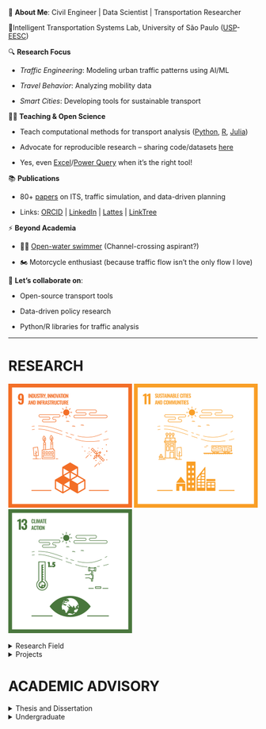 🚀 **About Me**: Civil Engineer | Data Scientist | Transportation Researcher

📍Intelligent Transportation Systems Lab, University of São Paulo ([USP](https://www5.usp.br/)-[EESC](https://eesc.usp.br/))

🔍 **Research Focus**

- *Traffic Engineering*: Modeling urban traffic patterns using AI/ML

- *Travel Behavior*: Analyzing mobility data

- *Smart Cities*: Developing tools for sustainable transport

👨‍🏫 **Teaching & Open Science**

- Teach computational methods for transport analysis ([Python](https://www.python.org/), [R](https://posit.co/), [Julia](https://julialang.org/))

- Advocate for reproducible research – sharing code/datasets [here](https://github.com/albnc)

- Yes, even [Excel](https://learn.microsoft.com/en-us/office/client-developer/excel/excel-programming-concepts)/[Power Query](https://learn.microsoft.com/en-us/power-query/) when it’s the right tool!


📚 **Publications**

- 80+ [papers](https://scholar.google.com/citations?hl=pt-BR&user=HI0CQJMAAAAJ&view_op=list_works&authuser=1&sortby=pubdate) on ITS, traffic simulation, and data-driven planning

- Links: [ORCID](https://orcid.org/0000-0002-0520-0621) | 
[LinkedIn](https://www.linkedin.com/in/prof-alcunha/) |
[Lattes](http://lattes.cnpq.br/7996696632908127) | 
[LinkTree](https://linktr.ee/prof_alcunha)


⚡ **Beyond Academia**

- 🏊‍♂️ [Open-water swimmer](https://lh3.googleusercontent.com/pw/ACtC-3eaTkhve3cYQodL9pa6Gi1h2mmZWGQPBU7BE326s9Kbl02DkbVY2UkHfGuECbdUrF0RPGEftgmsWZkZudKj25bBdvXKDrmgdXjvhEnsd7dY7kqZbAbR8pAzp_0Wq-8nGQoAyeO_vXG3h-moLY2JFyKFuA=w1224-h816-no?authuser=0) (Channel-crossing aspirant?)

- 🏍️ Motorcycle enthusiast (because traffic flow isn’t the only flow I love)

💬 **Let’s collaborate on**:

- Open-source transport tools

- Data-driven policy research

- Python/R libraries for traffic analysis


---

# RESEARCH
<img src="_imgs/9_SDG_MakeEveryDayCount_Gifs_GDU.gif" alt="Infrastructure and Industrialization" width="250" height="250"> <img src="_imgs/11_SDG_MakeEveryDayCount_Gifs_GDU.gif" alt="Sustainable Cities" width="250" height="250"> <img src="_imgs/13_SDG_MakeEveryDayCount_Gifs_GDU.gif" alt="Climate Change" width="250" height="250">

<!--
<img src="_imgs/E_WEB_09.png" alt="Infrastructure and Industrialization" width="150" height="150"> <img src="_imgs/E_WEB_11.png" alt="Sustainable Cities" width="150" height="150"> <img src="_imgs/E_WEB_13.png" alt="Climate Change" width="150" height="150">
-->
<details>

<summary>Research Field</summary>

The research topics are listed in order of development projects.

## Vulnerability and Accessibility in Transportation Networks
Objectives
: Model and analyze transportation network vulnerability spatiotemporal dynamics to enhance infrastructure resilience and accessibility.

1. Apply graph theory to assess the resilience of urban transport networks.
2. Develop accessibility and equity indicators for transportation systems.
3. Address the impacts of extreme events on transportation infrastructure.

## Intelligent Transportation Systems (ITS)
Objectives
: Develop innovative solutions for real-time traffic monitoring and urban mobility optimization using advanced sensing technologies and AI-based tools.

1. Design and implement smart devices for real-time traffic data collection.
2. Apply machine learning and pattern recognition for anomaly detection in traffic systems.
3. Enhance urban mobility systems' safety, efficiency, and sustainability.

## Behavioral Modeling
Objectives
: Simulate traffic flows and analyze user behavior to support policy formulation and improve infrastructure planning.

1. Calibrate simulation models for real-world conditions.
2. Develop agent-based models to simulate traffic behavior in complex systems.
3. Investigate motorcyclist behavior and multimodal users in urban environments.
4. Evaluate the spatial variability of modal choices in metropolitan regions.

## Emerging Technologies for Transportation
Objectives
: Leverage next-generation technologies, including generative AI, agent-based modeling, and Digital Twin, to revolutionize urban mobility and transportation infrastructure.

1. Integrate generative AI for predictive modeling and traffic management.
2. Employ Digital Twin for real-time optimization of transportation systems.
3. Automate vehicle classification and axle detection using computer vision.

## Traffic Flow Simulation
Objectives
: Study methods to improve the quality of macroscopic and microscopic traffic flow simulation on highways and urban roads in Brazil.

## Capacity and Level of Service on Highways
Objectives
: Study the effects of vehicle characteristics, traffic composition, and geometric design on the operation, service quality, and level of service of roadway components in Brazil.

</details>


<details>
  
<summary>Projects</summary>

## Principal Investigator (PI)
1. CNPq Grant 436954/2018-4. *Image-based method for axle detection and truck classification*. University of São Paulo (USP). MCTIC/CNPq Call No. 28/2018 – Universal. — Project completed on 04/29/2022.

2. CNPq Grant 311964/2022-2. *Artificial Intelligence: development of tools for urban mobility*. University of São Paulo (USP). CNPq Call No. 09/2022 – Research Productivity Fellowship (PQ). — Duration: 03/01/2023 to 02/28/2026.

3. CNPq Grant 409087/2023-8. *Rethinking traffic modeling in transport networks for the new generation of smart and connected cities*. University of São Paulo (USP). CNPq/MCTI Call No. 10/2023 – Track B – Consolidated Research Groups. — Duration: 12/05/2023 to 12/31/2026.

## Co-Principal Investigator (Co-PI)

1. *Studies aimed at promoting sustainable and safe urban mobility*. Coordinator: [Prof. Paulo Cesar Marques da Silva](http://lattes.cnpq.br/1518119916915399), University of Brasília (UnB). CAPES/FCT Program No. 39/2017 — Duration: 12/05/2023 to 12/31/2026.

2. *Application of deep learning in intelligent traffic control systems*. Coordinator: [Associate Prof. Edouard Ivanjko](https://scholar.google.hr/citations?user=d4JR_bMAAAAJ&hl=en), University of Zagreb (UNIZG) — Duration: 05/11/2018 to 12/31/2018.

3. *Development of a Capacity Manual for highways in São Paulo State*. Technical-Scientific Cooperation Agreement between ARTESP (São Paulo State Transport Regulatory Agency) and USP-EESC (São Carlos School of Engineering, University of São Paulo). Coordinator: [Prof. José Reynaldo Anselmo Setti](https://scholar.google.hr/citations?hl=en&user=dhzpfA0AAAAJ), USP-EESC — Duration: November 2018 to present.

4. *Innovative Control Strategies for Sustainable Mobility in Smart Cities*. Coordinator: [Prof. Tonci Caric](https://scholar.google.hr/citations?user=wPlWhpsAAAAJ&hl=en), University of Zagreb (UNIZG) — Duration: 05/25/2021 to 12/31/2021.

</details>


# ACADEMIC ADVISORY

<details>

<summary>Thesis and Dissertation</summary>

### Ongoing
1. MSc : [Murilo Colin da Silveira](http://lattes.cnpq.br/2158424254735233) : *to be defined* | (*a definir*)

1. MSc : [Andressa Vitório Costa](http://lattes.cnpq.br/7862988333397510) : *Accessibility to Social Services in Belo Horizonte-MG* | (*Acessibilidade aos Serviços Sociais em Belo Horizonte-MG*)
1. MSc : [Maria Eduarda Saquetto Michelini](http://lattes.cnpq.br/6355612958124418) : *Development of an Emission Estimation Model for Brazilian Cases* | (*Elaboração de modelo de estimativa de emissão de poluentes para casos brasileiros*)
1. MSc : [Rodrigo Otávio Fraga Peixoto de Oliveira](http://lattes.cnpq.br/3660336154224847) : *Urban resilience assessment through a comparative study of flood prediction methods* | (*Avaliação da resiliência urbana por um estudo comparativo de métodos de previsão de alagamentos*)
1. PhD : [Andre Borgato Morelli]() : *Vulnerability analysis in Brazilian urban networks: Exploring the impact of flooding and its relationship with morphology and land use.* | (*Análise da vulnerabilidade em redes urbanas brasileiras: Explorando o impacto de alagamentos e sua relação com a morfologia e uso do solo*)
1. PhD : [Leandro Arab Marcomini]() : *Method for detecting and classifying truck axles based on video images* | (*Método de detecção e classificação de eixos de caminhões baseado em imagens de vídeo*)
1. PhD : [Elaine Rodrigues Ribeiro]() : *Analysis of motorcyclist' behaviour on urban segments: Relationship between riding patterns and rider profile* | (*Análise do comportamento de motociclistas em trechos urbanos: relação entre pilotagem e perfil do condutor*)
1. PhD : [Thiago Vinícius Louro](https://lattes.cnpq.br/2619402198229137) : *Evaluating potential accessibility and spatial equity impacts of electric bicycles in São Paulo, Brazil* | (*Avaliando os impactos potenciais da acessibilidade e equidade espacial das bicicletas elétricas em São Paulo, Brasil*)
1. PhD : [Pedro Henrique Caldeira Caliari](http://lattes.cnpq.br/7503266177637246) : *Evaluation of causal inference and spatial effects on travel behavior* | (*Avaliação da inferência causal e dos efeitos espaciais no comportamento de viagem*)


### Concluded

1. MSc (2017-08-10): [Elaine Rodrigues Ribeiro](https://lattes.cnpq.br/4988917064689096) : *[Exploratory method analysis using Wavelet to detect patterns and anomalies in traffic history data](https://doi.org/10.11606/D.18.2017.tde-07112017-212156)* | (*Análise exploratória de método utilizando Wavelet para detecção de padrões e anomalias em dados históricos do tráfego veicular*)
2. MSc (2018-07-20): [Gabriel Jurado Martins de Oliveira](https://lattes.cnpq.br/1828432370828925) : *[Calibration of speed-flow relationship for freeways and multilane highways](https://doi.org/10.11606/D.18.2018.tde-10092018-150848)* | (*Calibração da relação fluxo-velocidade para autoestradas e rodovias de pista dupla*)
3. MSc (2018-08-10): [Leandro Arab Marcomini](https://lattes.cnpq.br/3128200022537201) : *[Automatic identification of traffic behavior using video images](https://doi.org/10.11606/D.18.2018.tde-01102018-102649)* | (*Identificação automática do comportamento do tráfego a partir de imagens de vídeo*)
4. MSc (2018-09-03): [Mariana Marçal Thebit](https://lattes.cnpq.br/9374994847060943) : *[Reconstruction of a synthetic O/D matrix using traffic data available on the web](https://doi.org/10.11606/D.18.2018.tde-10122018-225948)* | (*Reconstrução de matriz O/D sintética a partir de dados de tráfego disponíveis na web*)
5. MSc (2018-09-13): [Natália Ribeiro Panice](https://lattes.cnpq.br/3462901770011968) : *[Truck axle detection automatic method based on images](https://doi.org/10.11606/D.18.2018.tde-11122018-213600)* | (*Método de detecção automática de eixos de caminhões baseado em imagens*)
6. MSc (2019-06-28): [Adriano Belletti Felicio](https://lattes.cnpq.br/1581979506356539) : *[Evaluation of the behavior of motorcyclists through the video image processing system](https://doi.org/10.11606/D.18.2020.tde-12052020-170835)* | (*Identificação automática de motociclistas através de processamento de imagens de vídeo de tráfego*)
7. MSc (2019-06-28): [Bruna Kuramoto](https://lattes.cnpq.br/3302815314452867) : *[Data exploration of collaborative maps in evaluations of Brazilian urban morphologies](https://doi.org/10.11606/D.18.2019.tde-20082019-084513)* | (*Exploração de dados de mapas colaborativos em avaliações de morfologias urbanas brasileiras*)
8. MSc (2019-10-22): [Andre Borgato Morelli](https://lattes.cnpq.br/5248357327146113) : *[Exploratory analysis of resilience in urban road networks](https://doi.org/10.11606/D.18.2020.tde-13012020-153303)* | (*Análise exploratória de resiliência em redes viárias urbanas*)
9. MSc (2020-12-10): [Alceu Dal Bosco Junior](https://lattes.cnpq.br/7512695029586698) : *[Usability of Points of Interest and network centralities of collaborative maps for trip attraction analysis: case study of Curitiba](https://doi.org/10.11606/D.18.2020.tde-18042022-143053)* | (*Usabilidade de pontos de interesse e centralidades de rede de mapas colaborativos para análise de atração de viagens: estudo de caso de Curitiba*)
10. MSc (2021-08-05): [Helena Stein Stefani](https://lattes.cnpq.br/2263620972100266) : *[Urban roadway traffic flow prediction from crowdsourced speed data](https://doi.org/10.11606/D.18.2021.tde-22082022-091919)* | (*Método de previsão de fluxo de tráfego em rodovias urbanas a partir de dados de velocidade de fontes online*)
11. MSc (2022-08-19): [Paola Yumi Matsumoto](https://lattes.cnpq.br/6933325479741942) : *[Calibration of Cellular Automata model for simulation of the traffic flow behavior in São Paulo roads](https://doi.org/10.11606/D.18.2022.tde-18102022-103557)* | (*Calibração de modelo Cellular Automata para simulação do comportamento do tráfego veicular em rodovias paulistas*)
12. MSc (2024-08-27): [Crhistian Emilio Ribeiro]() : *[Evaluation of deep neural networks for vehicle detection in satellite images](https://doi.org/10.11606/D.18.2024.tde-31102024-114415)* | (*Avaliação de redes neurais profundas para detecção veicular em imagens de satélite*)

</details>

<details>
  <summary>Undergraduate</summary>

  ## Scientific Initiation
  ### Ongoing
1. Patrick Gabriel Quintino. *Impacto da composição da frota de caminhões em projetos de rampas de escape de emergência*. 2024. Iniciação científica (Engenharia Civil) - Universidade de São Paulo. Bolsista PUB (Programa Unificado de Bolsas).

2. Gabriel Brunhara Alizon. *Vulnerabilidade de vias urbanas a eventos climáticos extremos a partir de características topográficas e morfológica*. 2024. Iniciação científica (Engenharia Civil) - Universidade de São Paulo. Bolsista CNPq PIBIC (Programa Institucional de Bolsas de Iniciação Científica).
  
  ### Concluded
1. Fernando Silva Lima. *Calibração dos parâmetros fundamentais das curvas fluxo-velocidade em rodovias divididas do estado de São Paulo*. 2017. Iniciação científica (Engenharia Civil) - Universidade de São Paulo. Bolsista CNPq PIBIC (Programa Institucional de Bolsas de Iniciação Científica) -- 01/08/2016 a 31/07/2017

2. Luiza Fonseca Orlando. *Caracterização do comportamento dos motoristas a partir de dados compartilhados em serviços de  mapeamento de tráfego*. 2018. Iniciação científica (Engenharia Civil) - Universidade de São Paulo. Sem bolsa -- 24/10/2017 a 23/10/2018.

3. Paulo Cesar Rodrigues Filho. *Calibração dos parâmetros do  comportamento dos motoristas em rodovias paulistas para o modelo de simulação VISSIM*. 2018. Iniciação científica (Engenharia Civil) - Universidade de São Paulo. Bolsista PUB (Programa Unificado de Bolsas) -- 17/08/2017 a 16/08/2018.

4. Luciane Sobral. *Análise do impacto da liberação do caminhão canavieiro de 91 toneladas na infraestrutura viária*. 2018. Iniciação científica (Engenharia Civil) - Universidade de São Paulo. Bolsista PUB (Programa Unificado de Bolsas) -- 05/09/2017 a 04/09/2018.

5. Leticia Lourenço. *Análise das alterações na legislação de pesos de veículos no impacto da  vida útil do pavimento*. 2018. Iniciação científica (Engenharia Civil) - Universidade de São Paulo. Bolsista PUB (Programa Unificado de Bolsas) -- 07/09/2017 a 06/09/2018.

6. Eraldo Dias de Castro Neto. *Análise de acessibilidade em ciclovias a partir do esforço total do ciclista*. 2019. Iniciação científica (Engenharia Civil) - Universidade de São Paulo. Bolsista CNPq PIBIC (Programa Institucional de Bolsas de Iniciação Científica) -- 01/08/2019 a 31/07/2020.

7. Danilo Bovo Carneiro. *Implementação de um modelo de simulação de tráfego rodoviário usando Cellular Automata*. 2020. Iniciação científica (Engenharia Civil) - Universidade de São Paulo. Bolsista PUB (Programa Unificado de Bolsas) -- 13/08/2019 a 12/08/2020.

8. Lucas Locatelli Helena. *Método baseado em imagem para detecção de eixos e classificação de caminhões*. 2020. Iniciação científica (Engenharia Elétrica) - Universidade de São Paulo. Bolsista CNPq do Projeto Nº 436954/2018-4 -- 31/08/2020 a 01/02/2021.

9. Pedro Henrique de Lima Bertoli. *Impacto da pandemia no perfil de viagens dos usuários de rodovias em São Paulo*. 2022. Iniciação científica (Engenharia Civil) - Universidade de São Paulo. Bolsista PUB (Programa Unificado de Bolsas) -- 07/09/2021 a 06/09/2022.

10. Felipe Urso Parreira Pinto. *Efeito do lockdown sobre a pandemia de COVID-19: estudo comparativo entre Austrália e Brasil*. 2022. Iniciação científica (Engenharia Civil) - Universidade de São Paulo. Bolsista PUB (Programa Unificado de Bolsas) -- 19/08/2021 a 18/08/2022.

11. Andre de Carvalho Fiedler. *Catalogação dos processos de espraiamento urbano em cidades brasileiras a partir da teoria dos grafos*. 2022. Iniciação científica (Engenharia Civil) - Universidade de São Paulo. Bolsista PUB (Programa Unificado de Bolsas) -- 28/08/2021 a 27/08/2022.

12. Miguel José Sertori. *Criação de banco de dados de imagens de caminhões para classificação automática*. 2023. Iniciação científica (Engenharia Civil) - Universidade de São Paulo. Bolsista PUB (Programa Unificado de Bolsas) -- 16/08/2022 a 15/08/2023.

13. Luan Andre Contel. *Criação de banco de dados de imagens de satélite para detecção de veículos*. 2024. Iniciação científica (Engenharia Civil) - Universidade de São Paulo. Bolsista PUB (Programa Unificado de Bolsas) -- 31/08/2023 a 30/08/2024.

14. Guilherme Lima Bigatao. *Análise do padrão de viagens feitas por bicicletas elétricas e convencionais em um sistema de compartilhamento de bicicletas na cidade de São Paulo*. 2024. Iniciação científica (Engenharia Civil) - Universidade de São Paulo. Bolsista PUB (Programa Unificado de Bolsas) -- 31/08/2023 a 30/08/2024.  
  
  ## Capstone Project
1. Diego César Corte. *Proposta de um novo projeto geométrico para a interseção mais crítica da rodovia Régis Bittencourt*. 2015. Curso (Engenharia Civil) - Universidade de São Paulo

2. Guilherme Niobey Frossard. *Proposta de um  novo terminal de passageiros para o aeroporto de São Carlos*. 2015. Curso (Engenharia Civil) - Universidade de São Paulo

3. Humberto Claudio Manrique. *Desenvolvimento de ferramenta de análise de capacidade e nível de serviço de rodovias*. 2015. Curso (Engenharia Civil) - Universidade de São Paulo

4. André Borgato Morelli. *Projeto de rede cicloviária para o município de Monte Alto, SP*. 2016. Curso (Engenharia Civil) - Universidade de São Paulo

5. Rafael Kiyoshi Shitara. *Avaliação do plano semafórico de cruzamentos críticos de São Carlos*. 2016. Curso (Engenharia Civil) - Universidade de São Paulo

6. Fernando Silva Lima. *Comparação dos níveis de serviço em rodovias obtidos através do método do HCM e do calibrado para rodovias paulistas*. 2018. Curso (Engenharia Civil) - Universidade de São Paulo

7. Isadora Gaidzakian Jorge. *Adequação do campus para utilização de veículos autônomos - estudo da ociosidade de vagas de estacionamento*. 2018. Curso (Engenharia Civil) - Universidade de São Paulo

8. Francisco Mattos Fortes. *Projeto de sistema de progressão semafórica para as Av. Dr. Carlos Botelho e R. 15 de Novembro*. 2019. Curso (Engenharia Civil) - Universidade de São Paulo

9. Kaique Dantas Oliveira. *Intervenção de mobilidade urbana na Praça Antonio Adolpho Lobbe (rotatória do Cristo) na cidade de São Carlos-SP*. 2019. Curso (Engenharia Civil) - Universidade de São Paulo

10. Luis Gustavo Müller. *Estudo da viabilidade de implantação de uma rede de parcel lockers na cidade de Piracicaba*. 2019. Curso (Engenharia Civil) - Universidade de São Paulo

11. Eduardo Sene Eisele. *Estudo da viabilidade de implantação de um centro de distribuição urbana na cidade de São Carlos*. 2019. Curso (Engenharia Civil) - Universidade de São Paulo

12. Felipe Baldisseri. *Avaliação de uma nova linha metroviáriana região metropolitana de São Paulo baseada nos dados da Pesquisa Origem-Destino do Metrô SP*. 2019. Curso (Engenharia Civil) - Universidade de São Paulo

13. Edmar Pereira dos Santos Filho. *Redução do consumo de diesel em paradas na operação ferroviária por meio do desligamento automático de locomotivas*. 2021. Curso (Engenharia Civil) - Universidade de São Paulo

14. Henrique Luiz Shibata Gino. *Proposta de modelo operacional para viagens de ônibus durante a pandemia da COVID-19*. 2021. Curso (Engenharia Civil) - Universidade de São Paulo

15. Eraldo Dias de Castro Neto. *Projeto de ciclovia energeticamente confortável ao usuário para a cidade de São Carlos*. 2021. Curso (Engenharia Civil) - Universidade de São Paulo

16. Breno da Cunha Costa. *Aplicação de políticas ESG em operação logística de empresa varejista*. 2021. Curso (Engenharia Civil) - Universidade de São Paulo

17. Gabriel Passos Bandeira. *Análise do impacto da testagem populacional na disseminação da COVID-19 na cidade de Ribeirão Preto no primeiro semestre de 2021*. 2021. Curso (Engenharia Civil) - Universidade de São Paulo

18. Láisla Beatriz de Carvalho Penido. *Análise da viabilidade da implantação de um sistema de parcel locker na cidade de Campinas/SP*. 2021. Curso (Engenharia Civil) - Universidade de São Paulo

19. Helena Tanoue Vizioli. *Implementação de controle de velocidade limite variável na rodovia dos Bandeirantes*. 2022. Curso (Engenharia Civil) - Universidade de São Paulo

20. Tainan Rodrigues Corrêa. *Proposta de programação semafórica isolada de tempo fixo em um cruzamento da cidade de Lençóis Paulista-SP*. 2023. Curso (Engenharia Civil) - Universidade de São Paulo

21. Francisco Andreson de Moura. *Aplicação de pesquisa operacional na operação logística de um centro de distribuição*. 2023. Curso (Engenharia Civil) - Universidade de São Paulo

22. Pedro Henrique de Lima Bertoli. *Estudo de viabilidade econômico-financeiro para a implantação de uma linha de ônibus entre as cidades de Lençóis Paulista/SP e São Carlos/SP*. 2024. Curso (Engenharia Civil) - Universidade de São Paulo

23. Miguel José Sertori. *Estudo de Capacidade Viária devido à Instalação de um Edifício Residencial no Município de Bebedouro – SP*. 2024. Curso (Engenharia Civil) - Universidade de São Paulo

24. Guilherme Souza Araujo. *Análise da viabilidade financeira de uma planta de geração de energia solar na Paraíba*. 2024. Curso (Engenharia Civil) - Universidade de São Paulo

  
  
</details>
